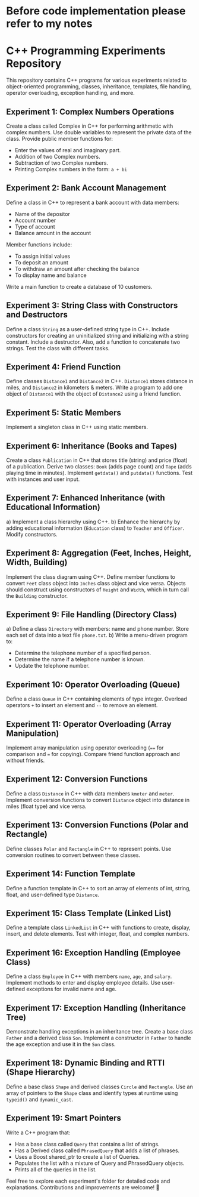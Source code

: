 # Before code implementation please refer to my notes

# C++ Programming Experiments Repository

This repository contains C++ programs for various experiments related to object-oriented programming, classes, inheritance, templates, file handling, operator overloading, exception handling, and more.

## Experiment 1: Complex Numbers Operations

Create a class called Complex in C++ for performing arithmetic with complex numbers. Use double variables to represent the private data of the class. Provide public member functions for:
- Enter the values of real and imaginary part.
- Addition of two Complex numbers.
- Subtraction of two Complex numbers.
- Printing Complex numbers in the form: `a + bi`

## Experiment 2: Bank Account Management

Define a class in C++ to represent a bank account with data members:
- Name of the depositor
- Account number
- Type of account
- Balance amount in the account

Member functions include:
- To assign initial values
- To deposit an amount
- To withdraw an amount after checking the balance
- To display name and balance

Write a main function to create a database of 10 customers.

## Experiment 3: String Class with Constructors and Destructors

Define a class `String` as a user-defined string type in C++. Include constructors for creating an uninitialized string and initializing with a string constant. Include a destructor. Also, add a function to concatenate two strings. Test the class with different tasks.

## Experiment 4: Friend Function

Define classes `Distance1` and `Distance2` in C++. `Distance1` stores distance in miles, and `Distance2` in kilometers & meters. Write a program to add one object of `Distance1` with the object of `Distance2` using a friend function.

## Experiment 5: Static Members

Implement a singleton class in C++ using static members.

## Experiment 6: Inheritance (Books and Tapes)

Create a class `Publication` in C++ that stores title (string) and price (float) of a publication. Derive two classes: `Book` (adds page count) and `Tape` (adds playing time in minutes). Implement `getdata()` and `putdata()` functions. Test with instances and user input.

## Experiment 7: Enhanced Inheritance (with Educational Information)

a) Implement a class hierarchy using C++.
b) Enhance the hierarchy by adding educational information (`Education` class) to `Teacher` and `Officer`. Modify constructors.

## Experiment 8: Aggregation (Feet, Inches, Height, Width, Building)

Implement the class diagram using C++. Define member functions to convert `Feet` class object into `Inches` class object and vice versa. Objects should construct using constructors of `Height` and `Width`, which in turn call the `Building` constructor.

## Experiment 9: File Handling (Directory Class)

a) Define a class `Directory` with members: name and phone number. Store each set of data into a text file `phone.txt`.
b) Write a menu-driven program to:
   - Determine the telephone number of a specified person.
   - Determine the name if a telephone number is known.
   - Update the telephone number.

## Experiment 10: Operator Overloading (Queue)

Define a class `Queue` in C++ containing elements of type integer. Overload operators `+` to insert an element and `--` to remove an element.

## Experiment 11: Operator Overloading (Array Manipulation)

Implement array manipulation using operator overloading (`==` for comparison and `=` for copying). Compare friend function approach and without friends.

## Experiment 12: Conversion Functions

Define a class `Distance` in C++ with data members `kmeter` and `meter`. Implement conversion functions to convert `Distance` object into distance in miles (float type) and vice versa.

## Experiment 13: Conversion Functions (Polar and Rectangle)

Define classes `Polar` and `Rectangle` in C++ to represent points. Use conversion routines to convert between these classes.

## Experiment 14: Function Template

Define a function template in C++ to sort an array of elements of int, string, float, and user-defined type `Distance`.

## Experiment 15: Class Template (Linked List)

Define a template class `LinkedList` in C++ with functions to create, display, insert, and delete elements. Test with integer, float, and complex numbers.

## Experiment 16: Exception Handling (Employee Class)

Define a class `Employee` in C++ with members `name`, `age`, and `salary`. Implement methods to enter and display employee details. Use user-defined exceptions for invalid name and age.

## Experiment 17: Exception Handling (Inheritance Tree)

Demonstrate handling exceptions in an inheritance tree. Create a base class `Father` and a derived class `Son`. Implement a constructor in `Father` to handle the age exception and use it in the `Son` class.

## Experiment 18: Dynamic Binding and RTTI (Shape Hierarchy)

Define a base class `Shape` and derived classes `Circle` and `Rectangle`. Use an array of pointers to the `Shape` class and identify types at runtime using `typeid()` and `dynamic_cast`.

## Experiment 19: Smart Pointers

Write a C++ program that:
- Has a base class called `Query` that contains a list of strings.
- Has a Derived class called `PhrasedQuery` that adds a list of phrases.
- Uses a Boost shared_ptr to create a list of Queries.
- Populates the list with a mixture of Query and PhrasedQuery objects.
- Prints all of the queries in the list.

Feel free to explore each experiment's folder for detailed code and explanations. Contributions and improvements are welcome! 🚀
